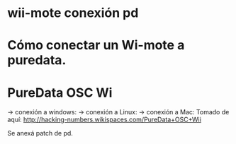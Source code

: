 # wii-mote conexión pd

# Cómo conectar un Wi-mote a puredata.

# PureData OSC Wi

-> conexión a windows:
-> conexión a Linux:
-> conexión a Mac: Tomado de aquí: 
http://hacking-numbers.wikispaces.com/PureData+OSC+Wii

Se anexá patch de pd.



